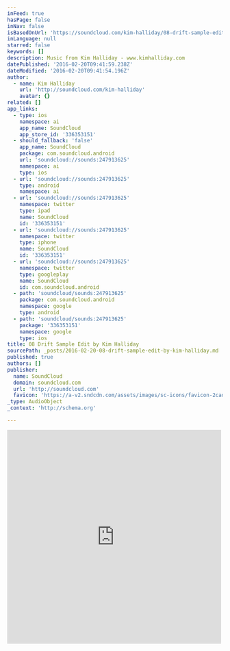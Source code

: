 ```yaml
---
inFeed: true
hasPage: false
inNav: false
isBasedOnUrl: 'https://soundcloud.com/kim-halliday/08-drift-sample-edit'
inLanguage: null
starred: false
keywords: []
description: Music from Kim Halliday - www.kimhalliday.com
datePublished: '2016-02-20T09:41:59.238Z'
dateModified: '2016-02-20T09:41:54.196Z'
author:
  - name: Kim Halliday
    url: 'http://soundcloud.com/kim-halliday'
    avatar: {}
related: []
app_links:
  - type: ios
    namespace: ai
    app_name: SoundCloud
    app_store_id: '336353151'
  - should_fallback: 'false'
    app_name: SoundCloud
    package: com.soundcloud.android
    url: 'soundcloud://sounds:247913625'
    namespace: ai
    type: ios
  - url: 'soundcloud://sounds:247913625'
    type: android
    namespace: ai
  - url: 'soundcloud://sounds:247913625'
    namespace: twitter
    type: ipad
    name: SoundCloud
    id: '336353151'
  - url: 'soundcloud://sounds:247913625'
    namespace: twitter
    type: iphone
    name: SoundCloud
    id: '336353151'
  - url: 'soundcloud://sounds:247913625'
    namespace: twitter
    type: googleplay
    name: SoundCloud
    id: com.soundcloud.android
  - path: 'soundcloud/sounds:247913625'
    package: com.soundcloud.android
    namespace: google
    type: android
  - path: 'soundcloud/sounds:247913625'
    package: '336353151'
    namespace: google
    type: ios
title: 08 Drift Sample Edit by Kim Halliday
sourcePath: _posts/2016-02-20-08-drift-sample-edit-by-kim-halliday.md
published: true
authors: []
publisher:
  name: SoundCloud
  domain: soundcloud.com
  url: 'http://soundcloud.com'
  favicon: 'https://a-v2.sndcdn.com/assets/images/sc-icons/favicon-2cadd14b.ico'
_type: AudioObject
_context: 'http://schema.org'

---
```

<iframe src="https://cdn.embedly.com/widgets/media.html?src=https%3A%2F%2Fw.soundcloud.com%2Fplayer%2F%3Fvisual%3Dtrue%26url%3Dhttp%253A%252F%252Fapi.soundcloud.com%252Ftracks%252F247913625%26show_artwork%3Dtrue&amp;url=https%3A%2F%2Fsoundcloud.com%2Fkim-halliday%2F08-drift-sample-edit&amp;image=http%3A%2F%2Fa1.sndcdn.com%2Fimages%2Ffb_placeholder.png%3F1455807820&amp;key=b7d04c9b404c499eba89ee7072e1c4f7&amp;type=text%2Fhtml&amp;schema=soundcloud" width="500" height="500" scrolling="no" frameborder="0" allowfullscreen="allowfullscreen" style=""></iframe>